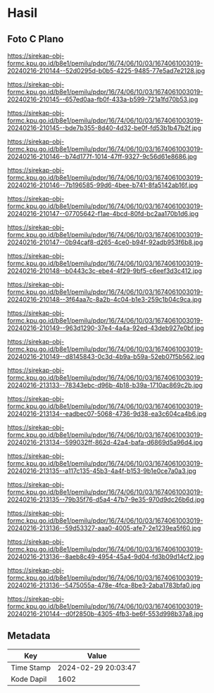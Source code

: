 # Hasil

## Foto C Plano

https://sirekap-obj-formc.kpu.go.id/b8e1/pemilu/pdpr/16/74/06/10/03/1674061003019-20240216-210144--52d0295d-b0b5-4225-9485-77e5ad7e2128.jpg

https://sirekap-obj-formc.kpu.go.id/b8e1/pemilu/pdpr/16/74/06/10/03/1674061003019-20240216-210145--657ed0aa-fb0f-433a-b599-721a1fd70b53.jpg

https://sirekap-obj-formc.kpu.go.id/b8e1/pemilu/pdpr/16/74/06/10/03/1674061003019-20240216-210145--bde7b355-8d40-4d32-be0f-fd53b1b47b2f.jpg

https://sirekap-obj-formc.kpu.go.id/b8e1/pemilu/pdpr/16/74/06/10/03/1674061003019-20240216-210146--b74d177f-1014-47ff-9327-9c56d61e8686.jpg

https://sirekap-obj-formc.kpu.go.id/b8e1/pemilu/pdpr/16/74/06/10/03/1674061003019-20240216-210146--7b196585-99d6-4bee-b741-8fa5142ab16f.jpg

https://sirekap-obj-formc.kpu.go.id/b8e1/pemilu/pdpr/16/74/06/10/03/1674061003019-20240216-210147--07705642-f1ae-4bcd-80fd-bc2aa170b1d6.jpg

https://sirekap-obj-formc.kpu.go.id/b8e1/pemilu/pdpr/16/74/06/10/03/1674061003019-20240216-210147--0b94caf8-d265-4ce0-b94f-92adb953f6b8.jpg

https://sirekap-obj-formc.kpu.go.id/b8e1/pemilu/pdpr/16/74/06/10/03/1674061003019-20240216-210148--b0443c3c-ebe4-4f29-9bf5-c6eef3d3c412.jpg

https://sirekap-obj-formc.kpu.go.id/b8e1/pemilu/pdpr/16/74/06/10/03/1674061003019-20240216-210148--3f64aa7c-8a2b-4c04-b1e3-259c1b04c9ca.jpg

https://sirekap-obj-formc.kpu.go.id/b8e1/pemilu/pdpr/16/74/06/10/03/1674061003019-20240216-210149--963d1290-37e4-4a4a-92ed-43deb927e0bf.jpg

https://sirekap-obj-formc.kpu.go.id/b8e1/pemilu/pdpr/16/74/06/10/03/1674061003019-20240216-210149--d8145843-0c3d-4b9a-b59a-52eb07f5b562.jpg

https://sirekap-obj-formc.kpu.go.id/b8e1/pemilu/pdpr/16/74/06/10/03/1674061003019-20240216-213133--78343ebc-d96b-4b18-b39a-1710ac869c2b.jpg

https://sirekap-obj-formc.kpu.go.id/b8e1/pemilu/pdpr/16/74/06/10/03/1674061003019-20240216-213134--eadbec07-5068-4736-9d38-ea3c604ca4b6.jpg

https://sirekap-obj-formc.kpu.go.id/b8e1/pemilu/pdpr/16/74/06/10/03/1674061003019-20240216-213134--599032ff-862d-42a4-bafa-d6869d5a96d4.jpg

https://sirekap-obj-formc.kpu.go.id/b8e1/pemilu/pdpr/16/74/06/10/03/1674061003019-20240216-213135--a117c135-45b3-4a4f-b153-9b1e0ce7a0a3.jpg

https://sirekap-obj-formc.kpu.go.id/b8e1/pemilu/pdpr/16/74/06/10/03/1674061003019-20240216-213135--79b35f76-d5a4-47b7-9e35-970d9dc26b6d.jpg

https://sirekap-obj-formc.kpu.go.id/b8e1/pemilu/pdpr/16/74/06/10/03/1674061003019-20240216-213136--59d53327-aaa0-4005-afe7-2e1239ea5f60.jpg

https://sirekap-obj-formc.kpu.go.id/b8e1/pemilu/pdpr/16/74/06/10/03/1674061003019-20240216-213136--8aeb8c49-4954-45a4-9d04-fd3b09d14cf2.jpg

https://sirekap-obj-formc.kpu.go.id/b8e1/pemilu/pdpr/16/74/06/10/03/1674061003019-20240216-213136--5475055a-478e-4fca-8be3-2aba1783bfa0.jpg

https://sirekap-obj-formc.kpu.go.id/b8e1/pemilu/pdpr/16/74/06/10/03/1674061003019-20240216-210144--d0f2850b-4305-4fb3-be6f-553d998b37a8.jpg


## Metadata

| Key        | Value               |
| ---------- | ------------------- |
| Time Stamp | 2024-02-29 20:03:47 |
| Kode Dapil | 1602                |



